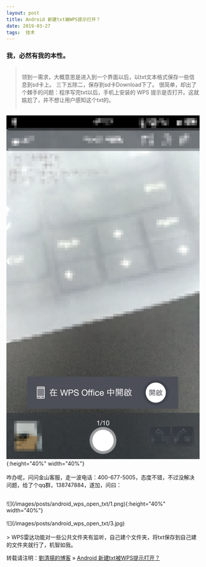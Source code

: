 ```yaml
---
layout: post  
title: Android 新建txt被WPS提示打开？   
date: 2019-03-27  
tags:  技术
---
```

### 我，必然有我的本性。  

> <br/>
> 领到一需求，大概意思是进入到一个界面以后，以txt文本格式保存一些信息到sd卡上。  
> 三下五除二，保存到sd卡Download下了。  
> 很简单，却出了个棘手的问题：程序写完txt以后，手机上安装的 WPS 提示是否打开。这就尴尬了，并不想让用户感知这个txt的。
> <br/>
> <br/>
![](/images/posts/android_wps_open_txt/2.jpg){:height="40%" width="40%"}
<br/>
<br/> 
咋办呢，问问金山客服，走一波电话：400-677-5005，态度不错，不过没解决问题，给了个qq群，138747884，遂加，问曰： 

<br/>
![](/images/posts/android_wps_open_txt/1.png){:height="40%" width="40%"}
<br/>
<br/>
![](/images/posts/android_wps_open_txt/3.jpg)
<br/>
<br/>
> WPS雷达功能对一些公共文件夹有监听，自己建个文件夹，将txt保存到自己建的文件夹就行了，机智如我。  

<br/> 

转载请注明：[劉清揚的博客](http://yuqianglianshou.com) » [ Android 新建txt被WPS提示打开？ ](http://yuqianglianshou.com/2019/03/android-wps-open-txt/)  